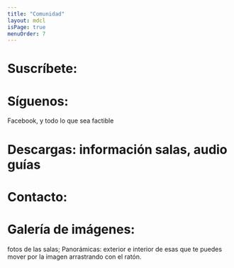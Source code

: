 ```yaml
---
title: "Comunidad"
layout: mdcl
isPage: true
menuOrder: 7
---
```


# Suscríbete:
# Síguenos: 
Facebook, y todo lo que sea factible
# Descargas: información salas, audio guías
# Contacto:
# Galería de imágenes: 
fotos de las salas; Panorámicas: exterior e interior de esas que te puedes mover por la imagen arrastrando con el ratón.
